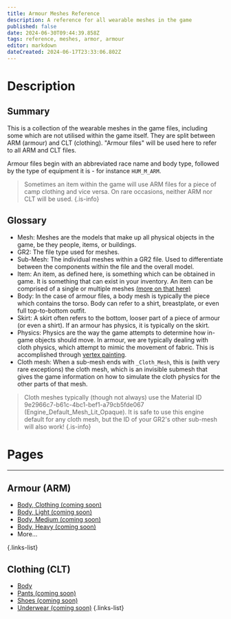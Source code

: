 ```yaml
---
title: Armour Meshes Reference
description: A reference for all wearable meshes in the game
published: false
date: 2024-06-30T09:44:39.858Z
tags: reference, meshes, armor, armour
editor: markdown
dateCreated: 2024-06-17T23:33:06.802Z
---
```


# Description
## Summary
This is a collection of the wearable meshes in the game files, including some which are not utilised within the game itself. They are split between ARM (armour) and CLT (clothing). "Armour files" will be used here to refer to all ARM and CLT files.

Armour files begin with an abbreviated race name and body type, followed by the type of equipment it is - for instance `HUM_M_ARM`.

> Sometimes an item within the game will use ARM files for a piece of camp clothing and vice versa. On rare occasions, neither ARM nor CLT will be used.
{.is-info}

## Glossary
- Mesh: Meshes are the models that make up all physical objects in the game, be they people, items, or buildings.
- GR2: The file type used for meshes.
- Sub-Mesh: The individual meshes within a GR2 file. Used to differentiate between the components within the file and the overall model.
- Item: An item, as defined here, is something which can be obtained in game. It is something that can exist in your inventory. An item can be comprised of a single or multiple meshes [(more on that here)](/Information/Items/Item-RootTemplate)
- Body: In the case of armour files, a body mesh is typically the piece which contains the torso. Body can refer to a shirt, breastplate, or even full top-to-bottom outfit.
- Skirt: A skirt often refers to the bottom, looser part of a piece of armour (or even a shirt). If an armour has physics, it is typically on the skirt.
- Physics: Physics are the way the game attempts to determine how in-game objects should move. In armour, we are typically dealing with cloth physics, which attempt to mimic the movement of fabric. This is accomplished through [vertex painting](/Information/Meshes/Vertex-Painting-Meshes).
- Cloth mesh: When a sub-mesh ends with `_Cloth_Mesh`, this is (with very rare exceptions) the cloth mesh, which is an invisible submesh that gives the game information on how to simulate the cloth physics for the other parts of that mesh. 
> Cloth meshes typically (though not always) use the Material ID 9e2966c7-b61c-4bc1-bef1-a79cb5fde067 (Engine_Default_Mesh_Lit_Opaque). It is safe to use this engine default for any cloth mesh, but the ID of your GR2's other sub-mesh will also work!
{.is-info}



# Pages

---
## Armour (ARM)
- [Body, Clothing (coming soon)](ARM_Body-Clothing-)
- [Body, Light (coming soon)](ARM_Body-Light-)
- [Body, Medium (coming soon)](ARM_Body-Medium-)
- [Body, Heavy (coming soon)](ARM_Body-Heavy-)
- More...

{.links-list}
## Clothing (CLT)
- [Body](CLT_Body)
- [Pants (coming soon)](CLT_Pants-)
- [Shoes (coming soon)](CLT_Accessories-)
- [Underwear (coming soon)](CLT_Underwear-)
{.links-list}